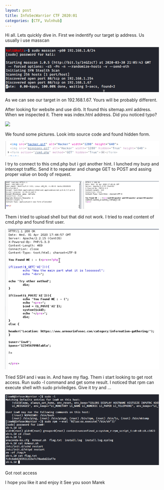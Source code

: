 ```yaml
---
layout: post
title: InfoSecWarrior CTF 2020:01
categories: [CTF, Vulnhub]
---
```


Hi all. Lets quickly dive in. First we indentify our target ip address.
Us usually i use masscan

![](/images/vulnhub_infosec1/01_masscan.png)

As we can see our target in on 192.168.1.67. Yours will be probably different. 

After looking for website and use dirb. It found this sitemap.xml address. When we inspected it. There was index.htnl address. Did you noticed typo? 

![](/images/vulnhub_infosec1/02_xml)

We found some pictures. Look into source code and found hidden form. 

![](/images/vulnhub_infosec1/03_hiddenCmd.png)

I try to connect to this cmd.php but i got another hint. I lunched my burp and intercept traffic. Send it to repeater and change GET to POST and assing proper value on body of request. 

![](/images/vulnhub_infosec1/05_cmdPost.png)

Them i tried to upload shell but that did not work. I tried to read content of cmd.php and found first user.

![](/images/vulnhub_infosec1/06_user.png)

Tried SSH and i was in. And have my flag. Them i start looking to get root access. Run sudo -l command and get some result. I noticed that rpm can execute shell with sudo priviledges. Give it try and ...

![](/images/vulnhub_infosec1/08_root.png)

Got root access

I hope you like it and enjoy it
See you soon
Marek



